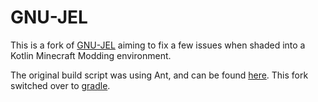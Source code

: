 # GNU-JEL

This is a fork of [GNU-JEL](https://www.gnu.org/software/jel/) aiming to fix a few issues when shaded into a Kotlin Minecraft Modding environment.

The original build script was using Ant, and can be found [here](build.xml).
This fork switched over to [gradle](build.gradle).
